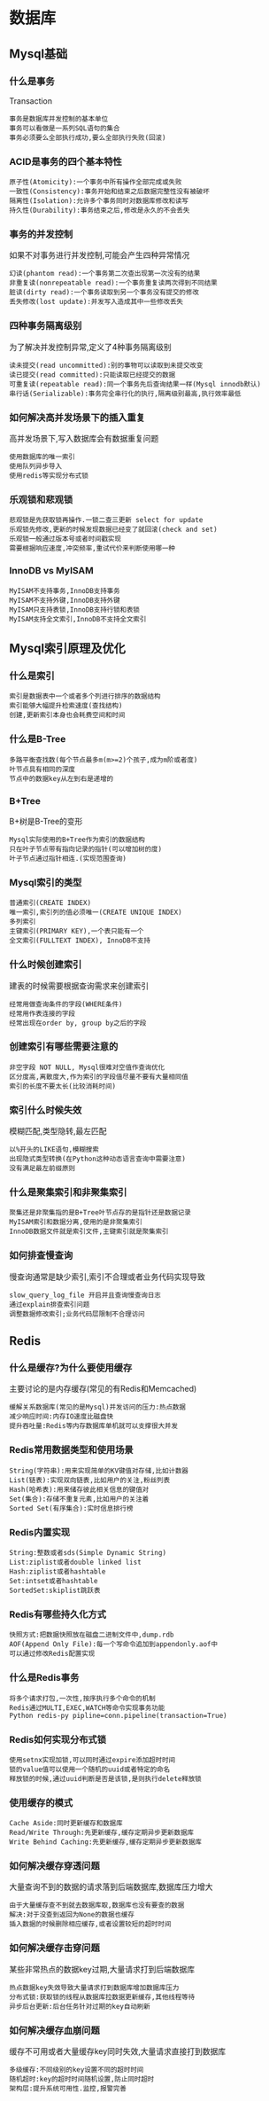 # 数据库

## Mysql基础

### 什么是事务

Transaction

    事务是数据库并发控制的基本单位
    事务可以看做是一系列SQL语句的集合
    事务必须要么全部执行成功,要么全部执行失败(回滚)

### ACID是事务的四个基本特性

    原子性(Atomicity):一个事务中所有操作全部完成或失败
    一致性(Consistency):事务开始和结束之后数据完整性没有被破坏
    隔离性(Isolation):允许多个事务同时对数据库修改和读写
    持久性(Durability):事务结束之后,修改是永久的不会丢失

### 事务的并发控制

如果不对事务进行并发控制,可能会产生四种异常情况

    幻读(phantom read):一个事务第二次查出现第一次没有的结果
    非重复读(nonrepeatable read):一个事务重复读两次得到不同结果
    脏读(dirty read):一个事务读取到另一个事务没有提交的修改
    丢失修改(lost update):并发写入造成其中一些修改丢失

### 四种事务隔离级别

为了解决并发控制异常,定义了4种事务隔离级别

    读未提交(read uncommitted):别的事物可以读取到未提交改变
    读已提交(read committed):只能读取已经提交的数据
    可重复读(repeatable read):同一个事务先后查询结果一样(Mysql innodb默认)
    串行话(Serializable):事务完全串行化的执行,隔离级别最高,执行效率最低

### 如何解决高并发场景下的插入重复

高并发场景下,写入数据库会有数据重复问题

    使用数据库的唯一索引
    使用队列异步导入
    使用redis等实现分布式锁

### 乐观锁和悲观锁

    悲观锁是先获取锁再操作.一锁二查三更新 select for update
    乐观锁先修改,更新的时候发现数据已经变了就回滚(check and set)
    乐观锁一般通过版本号或者时间戳实现
    需要根据响应速度,冲突频率,重试代价来判断使用哪一种

### InnoDB vs MyISAM

    MyISAM不支持事务,InnoDB支持事务
    MyISAM不支持外键,InnoDB支持外键
    MyISAM只支持表锁,InnoDB支持行锁和表锁
    MyISAM支持全文索引,InnoDB不支持全文索引

## Mysql索引原理及优化

### 什么是索引

    索引是数据表中一个或者多个列进行排序的数据结构
    索引能够大幅提升检索速度(查找结构)
    创建,更新索引本身也会耗费空间和时间

### 什么是B-Tree

    多路平衡查找数(每个节点最多m(m>=2)个孩子,成为m阶或者度)
    叶节点具有相同的深度
    节点中的数据key从左到右是递增的

### B+Tree

B+树是B-Tree的变形

    Mysql实际使用的B+Tree作为索引的数据结构
    只在叶子节点带有指向记录的指针(可以增加树的度)
    叶子节点通过指针相连.(实现范围查询)

### Mysql索引的类型

    普通索引(CREATE INDEX)
    唯一索引,索引列的值必须唯一(CREATE UNIQUE INDEX)
    多列索引
    主键索引(PRIMARY KEY),一个表只能有一个
    全文索引(FULLTEXT INDEX), InnoDB不支持

### 什么时候创建索引

建表的时候需要根据查询需求来创建索引

    经常用做查询条件的字段(WHERE条件)
    经常用作表连接的字段
    经常出现在order by, group by之后的字段

### 创建索引有哪些需要注意的

    非空字段 NOT NULL, Mysql很难对空值作查询优化
    区分度高,离散度大,作为索引的字段值尽量不要有大量相同值
    索引的长度不要太长(比较消耗时间)

### 索引什么时候失效

模糊匹配,类型隐转,最左匹配

    以%开头的LIKE语句,模糊搜索
    出现隐式类型转换(在Python这种动态语言查询中需要注意)
    没有满足最左前缀原则

### 什么是聚集索引和非聚集索引

    聚集还是非聚集指的是B+Tree叶节点存的是指针还是数据记录
    MyISAM索引和数据分离,使用的是非聚集索引
    InnoDB数据文件就是索引文件,主键索引就是聚集索引

### 如何排查慢查询

慢查询通常是缺少索引,索引不合理或者业务代码实现导致

    slow_query_log_file 开启并且查询慢查询日志
    通过explain排查索引问题
    调整数据修改索引;业务代码层限制不合理访问

## Redis

### 什么是缓存?为什么要使用缓存

主要讨论的是内存缓存(常见的有Redis和Memcached)

    缓解关系数据库(常见的是Mysql)并发访问的压力:热点数据
    减少响应时间:内存IO速度比磁盘快
    提升吞吐量:Redis等内存数据库单机就可以支撑很大并发

### Redis常用数据类型和使用场景

    String(字符串):用来实现简单的KV键值对存储,比如计数器
    List(链表):实现双向链表,比如用户的关注,粉丝列表
    Hash(哈希表):用来储存彼此相关信息的键值对
    Set(集合):存储不重复元素,比如用户的关注着
    Sorted Set(有序集合):实时信息排行榜

### Redis内置实现

    String:整数或者sds(Simple Dynamic String)
    List:ziplist或者double linked list
    Hash:ziplist或者hashtable
    Set:intset或者hashtable
    SortedSet:skiplist跳跃表

### Redis有哪些持久化方式

    快照方式:把数据快照放在磁盘二进制文件中,dump.rdb
    AOF(Append Only File):每一个写命令追加到appendonly.aof中
    可以通过修改Redis配置实现

### 什么是Redis事务

    将多个请求打包,一次性,按序执行多个命令的机制
    Redis通过MULTI,EXEC,WATCH等命令实现事务功能
    Python redis-py pipline=conn.pipeline(transaction=True)

### Redis如何实现分布式锁

    使用setnx实现加锁,可以同时通过expire添加超时时间
    锁的value值可以使用一个随机的uuid或者特定的命名
    释放锁的时候,通过uuid判断是否是该锁,是则执行delete释放锁

### 使用缓存的模式

    Cache Aside:同时更新缓存和数据库
    Read/Write Through:先更新缓存,缓存定期异步更新数据库
    Write Behind Caching:先更新缓存,缓存定期异步更新数据库

### 如何解决缓存穿透问题

大量查询不到的数据的请求落到后端数据库,数据库压力增大

    由于大量缓存查不到就去数据库取,数据库也没有要查的数据
    解决:对于没查到返回为None的数据也缓存
    插入数据的时候删除相应缓存,或者设置较短的超时时间

### 如何解决缓存击穿问题

某些非常热点的数据key过期,大量请求打到后端数据库

    热点数据key失效导致大量请求打到数据库增加数据库压力
    分布式锁:获取锁的线程从数据库拉数据更新缓存,其他线程等待
    异步后台更新:后台任务针对过期的key自动刷新

### 如何解决缓存血崩问题

缓存不可用或者大量缓存key同时失效,大量请求直接打到数据库

    多级缓存:不同级别的key设置不同的超时时间
    随机超时:key的超时时间随机设置,防止同时超时
    架构层:提升系统可用性.监控,报警完善
